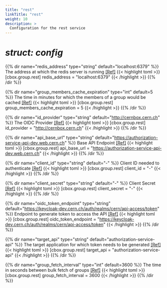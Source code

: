 ```yaml
---
title: "rest"
linkTitle: "rest"
weight: 10
description: >
  Configuration for the rest service
---
```


# _struct: config_

{{% dir name="redis_address" type="string" default="localhost:6379" %}}
The address at which the redis server is running [[Ref]](https://github.com/cs3org/reva/tree/master/pkg/cbox/group/rest/rest.go#L54)
{{< highlight toml >}}
[cbox.group.rest]
redis_address = "localhost:6379"
{{< /highlight >}}
{{% /dir %}}

{{% dir name="group_members_cache_expiration" type="int" default=5 %}}
The time in minutes for which the members of a group would be cached [[Ref]](https://github.com/cs3org/reva/tree/master/pkg/cbox/group/rest/rest.go#L60)
{{< highlight toml >}}
[cbox.group.rest]
group_members_cache_expiration = 5
{{< /highlight >}}
{{% /dir %}}

{{% dir name="id_provider" type="string" default="http://cernbox.cern.ch" %}}
The OIDC Provider [[Ref]](https://github.com/cs3org/reva/tree/master/pkg/cbox/group/rest/rest.go#L62)
{{< highlight toml >}}
[cbox.group.rest]
id_provider = "http://cernbox.cern.ch"
{{< /highlight >}}
{{% /dir %}}

{{% dir name="api_base_url" type="string" default="https://authorization-service-api-dev.web.cern.ch" %}}
Base API Endpoint [[Ref]](https://github.com/cs3org/reva/tree/master/pkg/cbox/group/rest/rest.go#L64)
{{< highlight toml >}}
[cbox.group.rest]
api_base_url = "https://authorization-service-api-dev.web.cern.ch"
{{< /highlight >}}
{{% /dir %}}

{{% dir name="client_id" type="string" default="-" %}}
Client ID needed to authenticate [[Ref]](https://github.com/cs3org/reva/tree/master/pkg/cbox/group/rest/rest.go#L66)
{{< highlight toml >}}
[cbox.group.rest]
client_id = "-"
{{< /highlight >}}
{{% /dir %}}

{{% dir name="client_secret" type="string" default="-" %}}
Client Secret [[Ref]](https://github.com/cs3org/reva/tree/master/pkg/cbox/group/rest/rest.go#L68)
{{< highlight toml >}}
[cbox.group.rest]
client_secret = "-"
{{< /highlight >}}
{{% /dir %}}

{{% dir name="oidc_token_endpoint" type="string" default="https://keycloak-dev.cern.ch/auth/realms/cern/api-access/token" %}}
Endpoint to generate token to access the API [[Ref]](https://github.com/cs3org/reva/tree/master/pkg/cbox/group/rest/rest.go#L71)
{{< highlight toml >}}
[cbox.group.rest]
oidc_token_endpoint = "https://keycloak-dev.cern.ch/auth/realms/cern/api-access/token"
{{< /highlight >}}
{{% /dir %}}

{{% dir name="target_api" type="string" default="authorization-service-api" %}}
The target application for which token needs to be generated [[Ref]](https://github.com/cs3org/reva/tree/master/pkg/cbox/group/rest/rest.go#L73)
{{< highlight toml >}}
[cbox.group.rest]
target_api = "authorization-service-api"
{{< /highlight >}}
{{% /dir %}}

{{% dir name="group_fetch_interval" type="int" default=3600 %}}
The time in seconds between bulk fetch of groups [[Ref]](https://github.com/cs3org/reva/tree/master/pkg/cbox/group/rest/rest.go#L75)
{{< highlight toml >}}
[cbox.group.rest]
group_fetch_interval = 3600
{{< /highlight >}}
{{% /dir %}}

